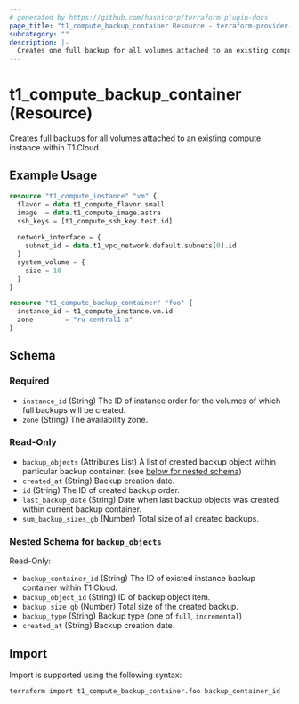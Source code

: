 ```yaml
---
# generated by https://github.com/hashicorp/terraform-plugin-docs
page_title: "t1_compute_backup_container Resource - terraform-provider-t1"
subcategory: ""
description: |-
  Creates one full backup for all volumes attached to an existing compute instance within T1.Cloud.
---
```


# t1_compute_backup_container (Resource)

Creates full backups for all volumes attached to an existing compute instance within T1.Cloud.

## Example Usage

```terraform
resource "t1_compute_instance" "vm" {
  flavor = data.t1_compute_flavor.small
  image  = data.t1_compute_image.astra
  ssh_keys = [t1_compute_ssh_key.test.id]
  
  network_interface = {
    subnet_id = data.t1_vpc_network.default.subnets[0].id
  }
  system_volume = {
    size = 10
  }
}

resource "t1_compute_backup_container" "foo" {
  instance_id = t1_compute_instance.vm.id
  zone        = "ru-central1-a"
}
```

<!-- schema generated by tfplugindocs -->
## Schema

### Required

- `instance_id` (String) The ID of instance order for the volumes of which full backups will be created.
- `zone` (String) The availability zone.

### Read-Only

- `backup_objects` (Attributes List) A list of created backup object within particular backup container. (see [below for nested schema](#nestedatt--backup_objects))
- `created_at` (String) Backup creation date.
- `id` (String) The ID of created backup order.
- `last_backup_date` (String) Date when last backup objects was created within current backup container.
- `sum_backup_sizes_gb` (Number) Total size of all created backups.

<a id="nestedatt--backup_objects"></a>
### Nested Schema for `backup_objects`

Read-Only:

- `backup_container_id` (String) The ID of existed instance backup container within T1.Cloud.
- `backup_object_id` (String) ID of backup object item.
- `backup_size_gb` (Number) Total size of the created backup.
- `backup_type` (String) Backup type (one of `full`, `incremental`)
- `created_at` (String) Backup creation date.

## Import

Import is supported using the following syntax:

```shell
terraform import t1_compute_backup_container.foo backup_container_id
```
